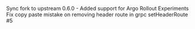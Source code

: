 Sync fork to upstream 0.6.0 - Added support for Argo Rollout Experiments
Fix copy paste mistake on removing header route in grpc setHeaderRoute #5
